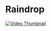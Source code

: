 # Raindrop

[![Video Thumbnail](raindrop.png)](https://raw.githubusercontent.com/RaphaelAsla/raindrop/main/raindrop.mp4)
